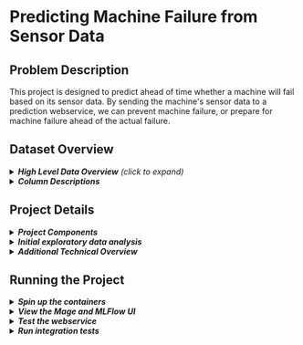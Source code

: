 # Predicting Machine Failure from Sensor Data

## Problem Description
This project is designed to predict ahead of time whether a machine will fail based on its sensor data. By sending the machine's sensor data to a prediction webservice, we can prevent machine failure, or prepare for machine failure ahead of the actual failure.

## Dataset Overview

<details>
<summary><i><b>High Level Data Overview</b> (click to expand)</i></summary>

Kaggle contains a dataset for [Machine Failure Prediction Using Sensor Data](https://www.kaggle.com/datasets/umerrtx/machine-failure-prediction-using-sensor-data?resource=download). The data in that dataset was collected from the sensors on various machines. Each observation contains the data in Columns Description (below), along with whether there was an associated machine failure. The aim of this project is to produce and deploy a Linear Regression model with this data, which can then be used to predict machine failure in advance.<br><br>
</details>

<details>
<summary><i><b>Column Descriptions</b></i></summary>

- footfall: The number of people or objects passing by the machine.
- tempMode: The temperature mode or setting of the machine.
- AQ: Air quality index near the machine.
- USS: Ultrasonic sensor data, indicating proximity measurements.
- CS: Current sensor readings, indicating the electrical current usage of the machine.
- VOC: Volatile organic compounds level detected near the machine.
- RP: Rotational position or RPM (revolutions per minute) of the machine parts.
- IP: Input pressure to the machine.
- Temperature: The operating temperature of the machine.
- fail: Binary indicator of machine failure (1 for failure, 0 for no failure).
</details>

## Project Details

<details>
<summary><b><i>Project Components</i></b></summary>

The emphasis on this project is not on producing the best model possible. It focuses instead on implementing the MLOps steps required to:
- ingest and transform data with Mage AI
- split and encode the dataset in Mage
- train a model in Mage AI, while
    - tracking model training experiments in Mage/MLFlow
    - registering the model in Mage/MLFlow
- run hourly trigger in Mage to automatically re-train the model when data changes
- save the model as a pickle binary
- deploy the model as a web service using Flask/gunicorn
- monitor the pipeline through Mage
- integration testing
    - s3 upload using localstack
    - the prediction webservice using Python's requests module

<br><br>
</details>

<details>
<summary><b><i>Initial exploratory data analysis</i></b></summary>

See `notebooks/1.0-cvd-machine-failure-eda.ipynb`<br><br>
</details>

<details>
<summary><b><i>Additional Technical Overview</i></b></summary>

Training and deployment code is Dockerized. Docker Compose uses three separate docker images to spin up separate containers for Mage, MLFlow, and the Web Service, exposing all ports on host machine.

This dockerized project can be run on your host machine or the steps for running it (below) can be done on cloud, e.g. AWS EC2.

The hourly trigger for the Mage re-training pipeline only executes if data changes. Since the data from Kaggle datasets is not changing, this process has been mocked using the pull request count of an active github repository. It tracks the repo's previous pull request count and if the current count has increased, it triggers a re-training. Since the training data has not actually changed, the resulting model will be the same as the previous one. But since the pull requests are frequent in this repo, it will trigger re-training so that the process can be witnessed.
<br><br>
</details>

## Running the Project

<details>
<summary><b><i>Spin up the containers</i></b></summary>

1. Docker must be installed, and the daemon must be running on the host or cloud machine.
1. Fork or clone this repository into your local machine or into a cloud virtual machine, such as AWS EC2. It contains data, code, docker config needed.
1. `cd` to the project folder you just created, TOP LEVEL ('predict_machine_failure/'). If you run docker-compose from another folder, mlflow will create new directories and data structures for itself instead of using the existing ones.
1. `docker-compose build && docker-compose up`
1. If you are running this on the cloud, you will need to establish ssh connection your local machine and forward port 9696 to use the web service, and if you want to view the Mage and MLFlow UI, also forward ports 6789 and 5000. (this can be done via [Visual Studio Code](https://code.visualstudio.com/docs/remote/ssh))
<br><br>
</details>

<details>
<summary><b><i>View the Mage and MLFlow UI</i></b></summary>

- The Mage UI will be available from your browser at http://localhost:6789. 
    - Navigate to that address.
    - Select the pipelines button at the left.
    - Select the predict_machine_failure pipeline.
    - Select the edit pipeline button at the left.
    - Run each block in order.

- The MLFlow UI will be available at http://localhost:5000
    - The Experiments tab (top) will show the model training experiments that have been run through the Mage pipeline.
    - The Models tab will show the model versions that have been registered through the Mage training/re-training pipelines.
<br><br>
</details>

<details>
<summary><b><i>Test the webservice</i></b></summary>

Gunicorn will be serving the web service at port 9696, but there is no UI for it. It is accessed through API requests, querying the prediction service which returns a result indicating whether or not an action should be taken (due to probable machine failure). The returned JSON has been formatted for human view; it could eaily be changed to a more machine-readable format.

1. With the containers running, open a new terminal and `cd` into the `predict_machine_failure` project folder.
1. `pipenv install` to install requirements.
1. `pipenv run python tests/test_fail.py` to use an observation that will predict machine failure.
1. `pipenv run python tests/test_no_fail.py` to use an observation that will predict machine non-failure.
<br><br>
</details>

<details>
<summary><b><i>Run integration tests</i></b></summary>

The docker containers must be up and running prior to running the test script.

When the tests are done, you may execute docker-compose down if you are finished with the services.

The tests do the following:

- use localstack to create an s3 bucket and upload the model pickle file to it. 
- print a list of buckets created on localstack:s3, and list the files in the bucket that were just created.
- runs tests on the prediction-webservice
- print test result


```
# Begin at the project root directory
cd predict_machine_failure

# Start docker containers
docker-compose build --no-cache
docker-compose up --remove-orphans

# Run integration tests
cd tests/integration_tests/
sh ./run.sh

# Optional: stop docker containers
docker-compose down
```
<br><br>
</details>